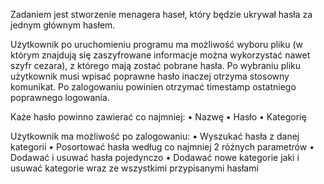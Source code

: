 Zadaniem jest stworzenie menagera haseł, który będzie ukrywał hasła za jednym głównym hasłem.

Użytkownik po uruchomieniu programu ma możliwość wyboru pliku (w którym znajdują się zaszyfrowane
informacje można wykorzystać nawet szyfr cezara), z którego mają zostać pobrane hasła. Po wybraniu pliku
użytkownik musi wpisać poprawne hasło inaczej otrzyma stosowny komunikat. Po zalogowaniu powinien
otrzymać timestamp ostatniego poprawnego logowania.

Każe hasło powinno zawierać co najmniej:
• Nazwę
• Hasło
• Kategorię

Użytkownik ma możliwość po zalogowaniu:
• Wyszukać hasła z danej kategorii
• Posortować hasła według co najmniej 2 różnych parametrów
• Dodawać i usuwać hasła pojedynczo
• Dodawać nowe kategorie jaki i usuwać kategorie wraz ze wszystkimi przypisanymi hasłami
